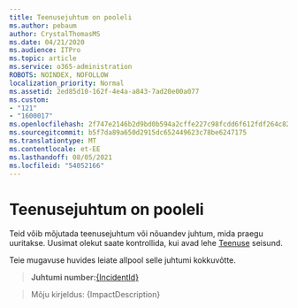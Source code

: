 ```yaml
---
title: Teenusejuhtum on pooleli
ms.author: pebaum
author: CrystalThomasMS
ms.date: 04/21/2020
ms.audience: ITPro
ms.topic: article
ms.service: o365-administration
ROBOTS: NOINDEX, NOFOLLOW
localization_priority: Normal
ms.assetid: 2ed85d10-162f-4e4a-a843-7ad20e00a077
ms.custom:
- "121"
- "1600017"
ms.openlocfilehash: 2f747e2146b2d9bd0b594a2cffe227c98fcdd6f612fdf264c82fbda91f4fca99
ms.sourcegitcommit: b5f7da89a650d2915dc652449623c78be6247175
ms.translationtype: MT
ms.contentlocale: et-EE
ms.lasthandoff: 08/05/2021
ms.locfileid: "54052166"
---
```

# <a name="service-incident-in-progress"></a>Teenusejuhtum on pooleli

Teid võib mõjutada teenusejuhtum või nõuandev juhtum, mida praegu uuritakse. Uusimat olekut saate kontrollida, kui avad lehe [Teenuse](https://admin.microsoft.com/adminportal/home#/servicehealth) seisund.
  
Teie mugavuse huvides leiate allpool selle juhtumi kokkuvõtte.
  
> **Juhtumi number:**[{IncidentId}](https://admin.microsoft.com/adminportal/home#/servicehealth)
    
> Mõju kirjeldus: {ImpactDescription}
